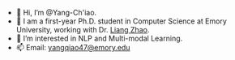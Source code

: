 - 👋 Hi, I’m @Yang-Ch'iao.
- 🌱 I am a first-year Ph.D. student in Computer Science at Emory University, working with Dr. [Liang Zhao](https://cs.emory.edu/~lzhao41/index.htm).
- 👀 I’m interested in NLP and Multi-modal Learning.
- 📫 Email: yangqiao47@emory.edu

<!---
Yang-Ch-iao/Yang-Ch-iao is a ✨ special ✨ repository because its `README.md` (this file) appears on your GitHub profile.
You can click the Preview link to take a look at your changes.
--->

